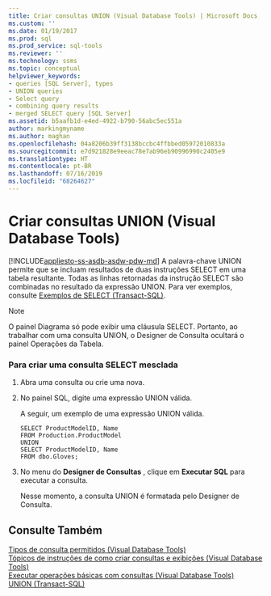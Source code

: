 ```yaml
---
title: Criar consultas UNION (Visual Database Tools) | Microsoft Docs
ms.custom: ''
ms.date: 01/19/2017
ms.prod: sql
ms.prod_service: sql-tools
ms.reviewer: ''
ms.technology: ssms
ms.topic: conceptual
helpviewer_keywords:
- queries [SQL Server], types
- UNION queries
- Select query
- combining query results
- merged SELECT query [SQL Server]
ms.assetid: b5aafb1d-e4ed-4922-b790-56abc5ec551a
author: markingmyname
ms.author: maghan
ms.openlocfilehash: 04a8206b39ff3138bccbc4ffbbed05972010833a
ms.sourcegitcommit: e7d921828e9eeac78e7ab96eb90996990c2405e9
ms.translationtype: HT
ms.contentlocale: pt-BR
ms.lasthandoff: 07/16/2019
ms.locfileid: "68264627"
---
```

# <a name="create-union-queries-visual-database-tools"></a>Criar consultas UNION (Visual Database Tools)
[!INCLUDE[appliesto-ss-asdb-asdw-pdw-md](../../includes/appliesto-ss-asdb-asdw-pdw-md.md)]
A palavra-chave UNION permite que se incluam resultados de duas instruções SELECT em uma tabela resultante. Todas as linhas retornadas da instrução SELECT são combinadas no resultado da expressão UNION. Para ver exemplos, consulte [Exemplos de SELECT (Transact-SQL)](https://msdn.microsoft.com/9b9caa3d-e7d0-42e1-b60b-a5572142186c).  
  
> [!NOTE]  
> O painel Diagrama só pode exibir uma cláusula SELECT. Portanto, ao trabalhar com uma consulta UNION, o Designer de Consulta ocultará o painel Operações da Tabela.  
  
### <a name="to-create-a-merged-select-query"></a>Para criar uma consulta SELECT mesclada  
  
1.  Abra uma consulta ou crie uma nova.  
  
2.  No painel SQL, digite uma expressão UNION válida.  
  
    A seguir, um exemplo de uma expressão UNION válida.  
  
    ```  
    SELECT ProductModelID, Name  
    FROM Production.ProductModel  
    UNION  
    SELECT ProductModelID, Name   
    FROM dbo.Gloves;  
    ```  
  
3.  No menu do **Designer de Consultas** , clique em **Executar SQL** para executar a consulta.  
  
    Nesse momento, a consulta UNION é formatada pelo Designer de Consulta.  
  
## <a name="see-also"></a>Consulte Também  
[Tipos de consulta permitidos (Visual Database Tools)](../../ssms/visual-db-tools/supported-query-types-visual-database-tools.md)  
[Tópicos de instruções de como criar consultas e exibições (Visual Database Tools)](../../ssms/visual-db-tools/design-queries-and-views-how-to-topics-visual-database-tools.md)  
[Executar operações básicas com consultas (Visual Database Tools)](../../ssms/visual-db-tools/perform-basic-operations-with-queries-visual-database-tools.md)  
[UNION (Transact-SQL)](https://msdn.microsoft.com/607c296f-8a6a-49bc-975a-b8d0c0914df7)  
  
